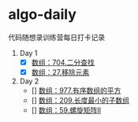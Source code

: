 # algo-daily
代码随想录训练营每日打卡记录

1. Day 1
    - [x] [数组：704.二分查找](./problems/704.Binary%20Search.md)
    - [x] [数组：27.移除元素](./problems/27.Remove%20Element.md)

2. Day 2
    - [] [数组：977.有序数组的平方]()
    - [] [数组：209.长度最小的子数组]()
    - [] [数组：59.螺旋矩阵II]()
